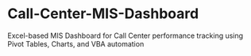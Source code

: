 # Call-Center-MIS-Dashboard
Excel-based MIS Dashboard for Call Center performance tracking using Pivot Tables, Charts, and VBA automation
